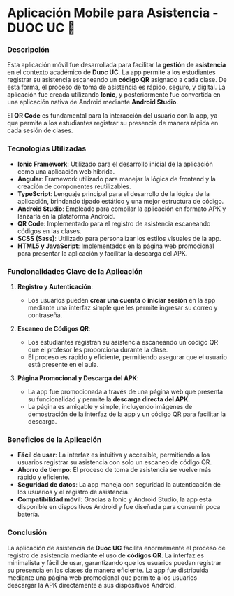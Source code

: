 # Aplicación Mobile para Asistencia - DUOC UC 📱

### Descripción
Esta aplicación móvil fue desarrollada para facilitar la **gestión de asistencia** en el contexto académico de **Duoc UC**. 
La app permite a los estudiantes registrar su asistencia escaneando un **código QR** asignado a cada clase. De esta forma, el proceso de toma de asistencia es rápido, seguro, y digital. 
La aplicación fue creada utilizando **Ionic**, y posteriormente fue convertida en una aplicación nativa de Android mediante **Android Studio**. 

El **QR Code** es fundamental para la interacción del usuario con la app, ya que permite a los estudiantes registrar su presencia de manera rápida en cada sesión de clases.

### Tecnologías Utilizadas
- **Ionic Framework**: Utilizado para el desarrollo inicial de la aplicación como una aplicación web híbrida.
- **Angular**: Framework utilizado para manejar la lógica de frontend y la creación de componentes reutilizables.
- **TypeScript**: Lenguaje principal para el desarrollo de la lógica de la aplicación, brindando tipado estático y una mejor estructura de código.
- **Android Studio**: Empleado para compilar la aplicación en formato APK y lanzarla en la plataforma Android.
- **QR Code**: Implementado para el registro de asistencia escaneando códigos en las clases.
- **SCSS (Sass)**: Utilizado para personalizar los estilos visuales de la app.
- **HTML5 y JavaScript**: Implementados en la página web promocional para presentar la aplicación y facilitar la descarga del APK.

### Funcionalidades Clave de la Aplicación
1. **Registro y Autenticación**:
   - Los usuarios pueden **crear una cuenta** o **iniciar sesión** en la app mediante una interfaz simple que les permite ingresar su correo y contraseña.
   
2. **Escaneo de Códigos QR**:
   - Los estudiantes registran su asistencia escaneando un código QR que el profesor les proporciona durante la clase.
   - El proceso es rápido y eficiente, permitiendo asegurar que el usuario está presente en el aula.

3. **Página Promocional y Descarga del APK**:
   - La app fue promocionada a través de una página web que presenta su funcionalidad y permite la **descarga directa del APK**.
   - La página es amigable y simple, incluyendo imágenes de demostración de la interfaz de la app y un código QR para facilitar la descarga.

### Beneficios de la Aplicación
- **Fácil de usar**: La interfaz es intuitiva y accesible, permitiendo a los usuarios registrar su asistencia con solo un escaneo de código QR.
- **Ahorro de tiempo**: El proceso de toma de asistencia se vuelve más rápido y eficiente.
- **Seguridad de datos**: La app maneja con seguridad la autenticación de los usuarios y el registro de asistencia.
- **Compatibilidad móvil**: Gracias a Ionic y Android Studio, la app está disponible en dispositivos Android y fue diseñada para consumir poca batería.

### Conclusión
La aplicación de asistencia de **Duoc UC** facilita enormemente el proceso de registro de asistencia mediante el uso de **códigos QR**. 
La interfaz es minimalista y fácil de usar, garantizando que los usuarios puedan registrar su presencia en las clases de manera eficiente. 
La app fue distribuida mediante una página web promocional que permite a los usuarios descargar la APK directamente a sus dispositivos Android.

